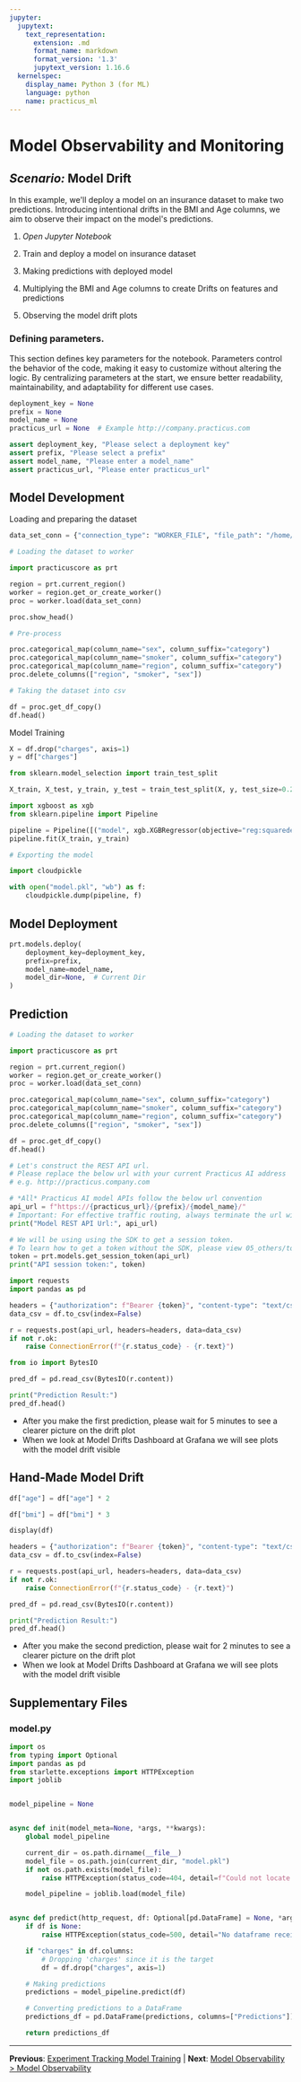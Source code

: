 ```yaml
---
jupyter:
  jupytext:
    text_representation:
      extension: .md
      format_name: markdown
      format_version: '1.3'
      jupytext_version: 1.16.6
  kernelspec:
    display_name: Python 3 (for ML)
    language: python
    name: practicus_ml
---
```


# Model Observability and Monitoring
## _Scenario:_ Model Drift

In this example, we'll deploy a model on an insurance dataset to make two predictions. Introducing intentional drifts in the BMI and Age columns, we aim to observe their impact on the model's predictions.

1. _Open_ *Jupyter Notebook*
    
2. Train and deploy a model on insurance dataset

3. Making predictions with deployed model
    
4. Multiplying the BMI and Age columns to create Drifts on features and predictions

5. Observing the model drift plots


### Defining parameters.
 
This section defines key parameters for the notebook. Parameters control the behavior of the code, making it easy to customize without altering the logic. By centralizing parameters at the start, we ensure better readability, maintainability, and adaptability for different use cases.

```python
deployment_key = None
prefix = None
model_name = None
practicus_url = None  # Example http://company.practicus.com
```

```python
assert deployment_key, "Please select a deployment key"
assert prefix, "Please select a prefix"
assert model_name, "Please enter a model_name"
assert practicus_url, "Please enter practicus_url"
```

## Model Development


Loading and preparing the dataset

```python
data_set_conn = {"connection_type": "WORKER_FILE", "file_path": "/home/ubuntu/samples/data/insurance.csv"}
```

```python
# Loading the dataset to worker

import practicuscore as prt

region = prt.current_region()
worker = region.get_or_create_worker()
proc = worker.load(data_set_conn)

proc.show_head()
```

```python
# Pre-process

proc.categorical_map(column_name="sex", column_suffix="category")
proc.categorical_map(column_name="smoker", column_suffix="category")
proc.categorical_map(column_name="region", column_suffix="category")
proc.delete_columns(["region", "smoker", "sex"])
```

```python
# Taking the dataset into csv

df = proc.get_df_copy()
df.head()
```

Model Training

```python
X = df.drop("charges", axis=1)
y = df["charges"]
```

```python
from sklearn.model_selection import train_test_split

X_train, X_test, y_train, y_test = train_test_split(X, y, test_size=0.2, random_state=42)
```

```python
import xgboost as xgb
from sklearn.pipeline import Pipeline

pipeline = Pipeline([("model", xgb.XGBRegressor(objective="reg:squarederror", n_estimators=100))])
pipeline.fit(X_train, y_train)
```

```python
# Exporting the model

import cloudpickle

with open("model.pkl", "wb") as f:
    cloudpickle.dump(pipeline, f)
```

## Model Deployment

```python
prt.models.deploy(
    deployment_key=deployment_key,
    prefix=prefix,
    model_name=model_name,
    model_dir=None,  # Current Dir
)
```

## Prediction

```python
# Loading the dataset to worker

import practicuscore as prt

region = prt.current_region()
worker = region.get_or_create_worker()
proc = worker.load(data_set_conn)

proc.categorical_map(column_name="sex", column_suffix="category")
proc.categorical_map(column_name="smoker", column_suffix="category")
proc.categorical_map(column_name="region", column_suffix="category")
proc.delete_columns(["region", "smoker", "sex"])

df = proc.get_df_copy()
df.head()
```

```python
# Let's construct the REST API url.
# Please replace the below url with your current Practicus AI address
# e.g. http://practicus.company.com

# *All* Practicus AI model APIs follow the below url convention
api_url = f"https://{practicus_url}/{prefix}/{model_name}/"
# Important: For effective traffic routing, always terminate the url with / at the end.
print("Model REST API Url:", api_url)
```

```python
# We will be using using the SDK to get a session token.
# To learn how to get a token without the SDK, please view 05_others/tokens sample notebook
token = prt.models.get_session_token(api_url)
print("API session token:", token)
```

```python
import requests
import pandas as pd

headers = {"authorization": f"Bearer {token}", "content-type": "text/csv"}
data_csv = df.to_csv(index=False)

r = requests.post(api_url, headers=headers, data=data_csv)
if not r.ok:
    raise ConnectionError(f"{r.status_code} - {r.text}")

from io import BytesIO

pred_df = pd.read_csv(BytesIO(r.content))

print("Prediction Result:")
pred_df.head()
```

- After you make the first prediction, please wait for 5 minutes to see a clearer picture on the drift plot
- When we look at Model Drifts Dashboard at Grafana we will see plots with the model drift visible


## Hand-Made Model Drift

```python
df["age"] = df["age"] * 2
```

```python
df["bmi"] = df["bmi"] * 3
```

```python
display(df)
```

```python
headers = {"authorization": f"Bearer {token}", "content-type": "text/csv"}
data_csv = df.to_csv(index=False)

r = requests.post(api_url, headers=headers, data=data_csv)
if not r.ok:
    raise ConnectionError(f"{r.status_code} - {r.text}")

pred_df = pd.read_csv(BytesIO(r.content))

print("Prediction Result:")
pred_df.head()
```

- After you make the second prediction, please wait for 2 minutes to see a clearer picture on the drift plot
- When we look at Model Drifts Dashboard at Grafana we will see plots with the model drift visible


## Supplementary Files

### model.py
```python
import os
from typing import Optional
import pandas as pd
from starlette.exceptions import HTTPException
import joblib


model_pipeline = None


async def init(model_meta=None, *args, **kwargs):
    global model_pipeline

    current_dir = os.path.dirname(__file__)
    model_file = os.path.join(current_dir, "model.pkl")
    if not os.path.exists(model_file):
        raise HTTPException(status_code=404, detail=f"Could not locate model file: {model_file}")

    model_pipeline = joblib.load(model_file)


async def predict(http_request, df: Optional[pd.DataFrame] = None, *args, **kwargs) -> pd.DataFrame:
    if df is None:
        raise HTTPException(status_code=500, detail="No dataframe received")

    if "charges" in df.columns:
        # Dropping 'charges' since it is the target
        df = df.drop("charges", axis=1)

    # Making predictions
    predictions = model_pipeline.predict(df)

    # Converting predictions to a DataFrame
    predictions_df = pd.DataFrame(predictions, columns=["Predictions"])

    return predictions_df

```


---

**Previous**: [Experiment Tracking Model Training](../experiment-tracking/experiment-tracking-model-training.md) | **Next**: [Model Observability > Model Observability](../../model-observability/model-observability.md)
